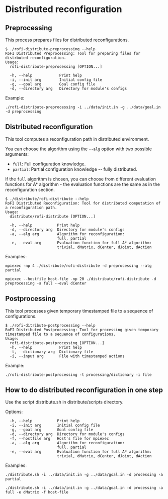# Distributed reconfiguration

## Preprocessing

This process prepares files for distributed reconfigurations.

```
$ ./rofi-distribute-preprocessing --help
RoFI Distributed Preprocessing: Tool for preparing files for distrbuted reconfiguration.
Usage:
  rofi-distribute-preprocessing [OPTION...]

  -h, --help            Print help
  -i, --init arg        Initial config file
  -g, --goal arg        Goal config file
  -d, --directory arg   Directory for module's configs
```

Example:

```
./rofi-distribute-preprocessing -i ../data/init.in -g ../data/goal.in -d preprocessing
```

## Distributed reconfiguration

This tool computes a reconfiguration path in distributed environment.

You can choose the algorithm using the `--alg` option with two possible arguments:

* `full`: Full configuration knowledge.
* `partial`: Partial configuration knowledge -- fully distributed.

If the `full` algorithm is chosen, you can choose from different evaluation functions for A* algorithm - the evaluation functions are the same as in the reconfiguration section.

```
$ ./distribute/rofi-distribute --help
RoFI Distributed Reconfiguration: Tool for distributed computation of a reconfiguration path.
Usage:
  distribute/rofi-distribute [OPTION...]

  -h, --help           Print help
  -d, --directory arg  Directory for module's configs
  -a, --alg arg        Algorithm for reconfiguration:
                       full, partial
  -e, --eval arg       Evaluation function for full A* algorithm:
                       trivial, dMatrix, dCenter, dJoint, dAction
```

Examples:

```
mpiexec -np 4 ./distribute/rofi-distribute -d preprocessing --alg partial
```

```
mpiexec --hostfile host-file -np 20 ./distribute/rofi-distribute -d preprocessing -a full --eval dCenter
```
## Postprocessing

This tool processes given temporary timestamped file to a sequence of configurations.

```
$ ./rofi-ditribute-postprocessing --help
RoFI Distributed Postprocessing: Tool for processing given temporary timestamped file to a sequence of configurations.
Usage:
  rofi-distribute-postprocessing [OPTION...]
  -h, --help            Print help
  -t, --dictionary arg  Dictionary file
  -i, --input arg       File with timestamped actions
```

Example:

```
./rofi-distribute-postprocessing -t processing/dictionary -i file
```

## How to do distributed reconfiguration in one step

Use the script distribute.sh in distribute/scripts directory.

Options:

```
  -h, --help           Print help
  -i, --init arg       Initial config file
  -g, --goal arg       Goal config file
  -d, --directory arg  Directory for module's configs
  -f, --hostfile arg   Host's file for mpiexec
  -a, --alg arg        Algorithm for reconfiguration:
                       full, partial
  -e, --eval arg       Evaluation function for full A* algorithm:
                       trivial, dMatrix, dCenter, dJoint, dAction
```

Examples:

```
./distribute.sh -i ../data/init.in -g ../data/goal.in -d processing -a partial
```

```
./distribute.sh -i ../data/init.in -g ../data/goal.in -d processing -a full -e dMatrix -f host-file
```
